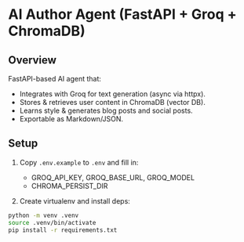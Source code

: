 # AI Author Agent (FastAPI + Groq + ChromaDB)

## Overview
FastAPI-based AI agent that:
- Integrates with Groq for text generation (async via httpx).
- Stores & retrieves user content in ChromaDB (vector DB).
- Learns style & generates blog posts and social posts.
- Exportable as Markdown/JSON.

## Setup
1. Copy `.env.example` to `.env` and fill in:
   - GROQ_API_KEY, GROQ_BASE_URL, GROQ_MODEL
   - CHROMA_PERSIST_DIR

2. Create virtualenv and install deps:
```bash
python -m venv .venv
source .venv/bin/activate
pip install -r requirements.txt
